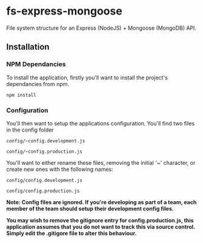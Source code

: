 # fs-express-mongoose
File system structure for an Express (NodeJS) +  Mongoose (MongoDB) API.


## Installation

### NPM Dependancies

To install the application, firstly you'll want to install the project's dependancies from npm.

`npm install`

### Configuration

You'll then want to setup the applications configuration. You'll find two files in the config folder

`config/~config.development.js`

`config/~config.production.js`

You'll want to either rename these files, removing the initial '~' character, or create new ones with the following names:

`config/config.development.js`

`config/config.production.js`

**Note: Config files are ignored. If you're developing as part of a team, each member of the team should setup their development config files.**

**You may wish to remove the gitignore entry for config.production.js, this application assumes that you do not want to track this via source control. Simply edit the .gitigore file to alter this behaviour.**
